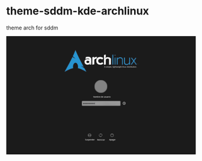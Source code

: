 # theme-sddm-kde-archlinux
theme arch for sddm
<p align="center"><img src="https://github.com/l337quez/theme-sddm-kde-archlinux/blob/main/preview.jpg"></p>  
